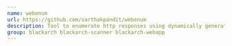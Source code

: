```yaml
---
name: webenum
url: https://github.com/sarthakpandit/webenum
description: Tool to enumerate http responses using dynamically generated queries and more.
group: blackarch blackarch-scanner blackarch-webapp
---
```

